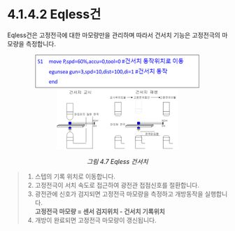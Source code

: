 ﻿# 4.1.4.2 Eqless건

Eqless건은 고정전극에 대한 마모량만을 관리하며 따라서 건서치 기능은 고정전극의 마모량을 측정합니다.


<p align=center>
 <img src="../../../_assets/image (64).png"></img>
 <img src="../../../_assets/image (34).png" width="55%"></img>
 <em><p align="center">그림 4.7 Eqless 건서치</p></em>
</p>


>1. 스텝의 기록 위치로 이동합니다.
>2. 고정전극이 서치 속도로 접근하여 광전관 접점신호를 절환합니다.
>3.  광전관에 신호가 검지되면 고정전극 마모량을 측정하고 개방동작을 실행합니다.  
>    **고정전극 마모량 = 센서 검지위치 - 건서치 기록위치**
>4. 개방이 완료되면 고정전극 마모량이 갱신됩니다.
